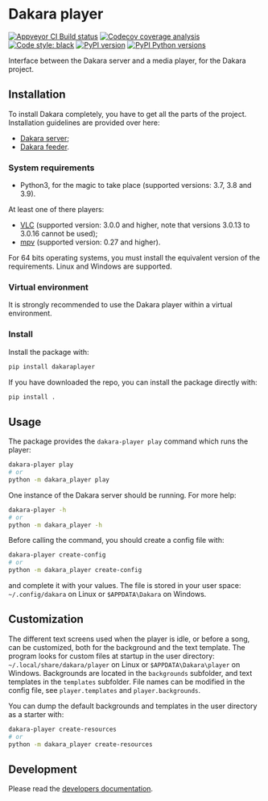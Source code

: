 # Dakara player

<!-- Badges are displayed for the develop branch -->
[![Appveyor CI Build status](https://ci.appveyor.com/api/projects/status/seo2wb9u01ga9vpd/branch/develop?svg=true)](https://ci.appveyor.com/project/neraste/dakara-player/branch/develop)
[![Codecov coverage analysis](https://codecov.io/gh/DakaraProject/dakara-player/branch/develop/graph/badge.svg)](https://codecov.io/gh/DakaraProject/dakara-player)
[![Code style: black](https://img.shields.io/badge/code%20style-black-000000.svg)](https://github.com/ambv/black)
[![PyPI version](https://badge.fury.io/py/dakaraplayer.svg)](https://pypi.python.org/pypi/dakaraplayer/)
[![PyPI Python versions](https://img.shields.io/pypi/pyversions/dakaraplayer.svg)](https://pypi.python.org/pypi/dakaraplayer/)

Interface between the Dakara server and a media player, for the Dakara project.

## Installation

To install Dakara completely, you have to get all the parts of the project.
Installation guidelines are provided over here:

* [Dakara server](https://github.com/DakaraProject/dakara-server/);
* [Dakara feeder](https:://github.com/DakaraProject/dakara-feeder).

### System requirements

* Python3, for the magic to take place (supported versions: 3.7, 3.8 and 3.9).

At least one of there players:

* [VLC](https://www.videolan.org/vlc/) (supported version: 3.0.0 and higher, note that versions 3.0.13 to 3.0.16 cannot be used);
* [mpv](https://mpv.io/) (supported version: 0.27 and higher).

For 64 bits operating systems, you must install the equivalent version of the requirements.
Linux and Windows are supported.

### Virtual environment

It is strongly recommended to use the Dakara player within a virtual environment.

### Install

Install the package with:

```sh
pip install dakaraplayer
```

If you have downloaded the repo, you can install the package directly with:

```sh
pip install .
```

## Usage

The package provides the `dakara-player play` command which runs the player:

```sh
dakara-player play
# or
python -m dakara_player play
```

One instance of the Dakara server should be running. For more help:

```sh
dakara-player -h
# or
python -m dakara_player -h
```

Before calling the command, you should create a config file with:

```sh
dakara-player create-config
# or
python -m dakara_player create-config
```

and complete it with your values. The file is stored in your user space: `~/.config/dakara` on Linux or `$APPDATA\Dakara` on Windows.

## Customization

The different text screens used when the player is idle, or before a song, can be customized, both for the background and the text template.
The program looks for custom files at startup in the user directory: `~/.local/share/dakara/player` on Linux or `$APPDATA\Dakara\player` on Windows.
Backgrounds are located in the `backgrounds` subfolder, and text templates in the `templates` subfolder.
File names can be modified in the config file, see `player.templates` and `player.backgrounds`.

You can dump the default backgrounds and templates in the user directory as a starter with:

```sh
dakara-player create-resources
# or
python -m dakara_player create-resources
```

## Development

Please read the [developers documentation](CONTRIBUTING.md).
